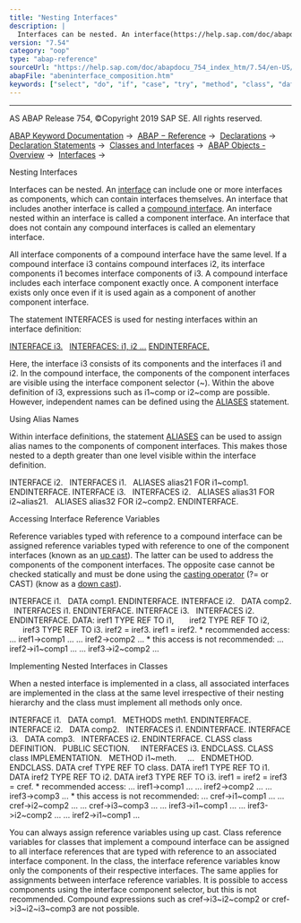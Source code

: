 ```yaml
---
title: "Nesting Interfaces"
description: |
  Interfaces can be nested. An interface(https://help.sap.com/doc/abapdocu_754_index_htm/7.54/en-US/abeninterfac.htm) can include one or more interfaces as components, which can contain interfaces themselves. An interface that includes another interface is called a compound interface(https://help.
version: "7.54"
category: "oop"
type: "abap-reference"
sourceUrl: "https://help.sap.com/doc/abapdocu_754_index_htm/7.54/en-US/abeninterface_composition.htm"
abapFile: "abeninterface_composition.htm"
keywords: ["select", "do", "if", "case", "try", "method", "class", "data", "abeninterface", "composition"]
---
```


* * *

AS ABAP Release 754, ©Copyright 2019 SAP SE. All rights reserved.

[ABAP Keyword Documentation](https://help.sap.com/doc/abapdocu_754_index_htm/7.54/en-US/abenabap.htm) →  [ABAP − Reference](https://help.sap.com/doc/abapdocu_754_index_htm/7.54/en-US/abenabap_reference.htm) →  [Declarations](https://help.sap.com/doc/abapdocu_754_index_htm/7.54/en-US/abendeclarations.htm) →  [Declaration Statements](https://help.sap.com/doc/abapdocu_754_index_htm/7.54/en-US/abenabap_declarations.htm) →  [Classes and Interfaces](https://help.sap.com/doc/abapdocu_754_index_htm/7.54/en-US/abenclasses_and_interfaces.htm) →  [ABAP Objects - Overview](https://help.sap.com/doc/abapdocu_754_index_htm/7.54/en-US/abenabap_objects_oview.htm) →  [Interfaces](https://help.sap.com/doc/abapdocu_754_index_htm/7.54/en-US/abeninterfac.htm) → 

Nesting Interfaces

Interfaces can be nested. An [interface](https://help.sap.com/doc/abapdocu_754_index_htm/7.54/en-US/abeninterfac.htm) can include one or more interfaces as components, which can contain interfaces themselves. An interface that includes another interface is called a [compound interface](https://help.sap.com/doc/abapdocu_754_index_htm/7.54/en-US/abencompound_interface_glosry.htm "Glossary Entry"). An interface nested within an interface is called a component interface. An interface that does not contain any compound interfaces is called an elementary interface.

All interface components of a compound interface have the same level. If a compound interface i3 contains compound interfaces i2, its interface components i1 becomes interface components of i3. A compound interface includes each interface component exactly once. A component interface exists only once even if it is used again as a component of another component interface.

The statement INTERFACES is used for nesting interfaces within an interface definition:

[INTERFACE i3.](https://help.sap.com/doc/abapdocu_754_index_htm/7.54/en-US/abapinterface.htm)
  [INTERFACES: i1, i2 ...](https://help.sap.com/doc/abapdocu_754_index_htm/7.54/en-US/abapinterfaces.htm)
[ENDINTERFACE.](https://help.sap.com/doc/abapdocu_754_index_htm/7.54/en-US/abapendinterface.htm)

Here, the interface i3 consists of its components and the interfaces i1 and i2. In the compound interface, the components of the component interfaces are visible using the interface component selector (~). Within the above definition of i3, expressions such as i1~comp or i2~comp are possible. However, independent names can be defined using the [ALIASES](https://help.sap.com/doc/abapdocu_754_index_htm/7.54/en-US/abapaliases.htm) statement.

Using Alias Names

Within interface definitions, the statement [ALIASES](https://help.sap.com/doc/abapdocu_754_index_htm/7.54/en-US/abapaliases.htm) can be used to assign alias names to the components of component interfaces. This makes those nested to a depth greater than one level visible within the interface definition.

INTERFACE i2.
  INTERFACES i1.
  ALIASES alias21 FOR i1~comp1.
ENDINTERFACE.
INTERFACE i3.
  INTERFACES i2.
  ALIASES alias31 FOR i2~alias21.
  ALIASES alias32 FOR i2~comp2.
ENDINTERFACE.

Accessing Interface Reference Variables

Reference variables typed with reference to a compound interface can be assigned reference variables typed with reference to one of the component interfaces (known as an [up cast](https://help.sap.com/doc/abapdocu_754_index_htm/7.54/en-US/abenup_cast_glosry.htm "Glossary Entry")). The latter can be used to address the components of the component interfaces. The opposite case cannot be checked statically and must be done using the [casting operator](https://help.sap.com/doc/abapdocu_754_index_htm/7.54/en-US/abencasting_operator_glosry.htm "Glossary Entry") (?= or CAST) (know as a [down cast](https://help.sap.com/doc/abapdocu_754_index_htm/7.54/en-US/abendown_cast_glosry.htm "Glossary Entry")).

INTERFACE i1.
  DATA comp1.
ENDINTERFACE.
INTERFACE i2.
  DATA comp2.
  INTERFACES i1.
ENDINTERFACE.
INTERFACE i3.
  INTERFACES i2.
ENDINTERFACE.
DATA: iref1 TYPE REF TO i1,
      iref2 TYPE REF TO i2,
      iref3 TYPE REF TO i3.
iref2 = iref3.
iref1 = iref2.
\* recommended access:
... iref1->comp1 ...
... iref2->comp2 ...
\* this access is not recommended:
... iref2->i1~comp1 ...
... iref3->i2~comp2 ...

Implementing Nested Interfaces in Classes

When a nested interface is implemented in a class, all associated interfaces are implemented in the class at the same level irrespective of their nesting hierarchy and the class must implement all methods only once.

INTERFACE i1.
  DATA comp1.
  METHODS meth1.
ENDINTERFACE.
INTERFACE i2.
  DATA comp2.
  INTERFACES i1.
ENDINTERFACE.
INTERFACE i3.
  DATA comp3.
  INTERFACES i2.
ENDINTERFACE.
CLASS class DEFINITION.
  PUBLIC SECTION.
    INTERFACES i3.
ENDCLASS.
CLASS class IMPLEMENTATION.
  METHOD i1~meth.
    ...
  ENDMETHOD.
ENDCLASS.
DATA cref TYPE REF TO class.
DATA iref1 TYPE REF TO i1.
DATA iref2 TYPE REF TO i2.
DATA iref3 TYPE REF TO i3.
iref1 = iref2 = iref3 = cref.
\* recommended access:
... iref1->comp1 ...
... iref2->comp2 ...
... iref3->comp3 ...
\* this access is not recommended:
... cref->i1~comp1 ...
... cref->i2~comp2 ...
... cref->i3~comp3 ...
... iref3->i1~comp1 ...
... iref3->i2~comp2 ...
... iref2->i1~comp1 ...

You can always assign reference variables using up cast. Class reference variables for classes that implement a compound interface can be assigned to all interface references that are typed with reference to an associated interface component. In the class, the interface reference variables know only the components of their respective interfaces. The same applies for assignments between interface reference variables. It is possible to access components using the interface component selector, but this is not recommended. Compound expressions such as cref->i3~i2~comp2 or cref->i3~i2~i3~comp3 are not possible.